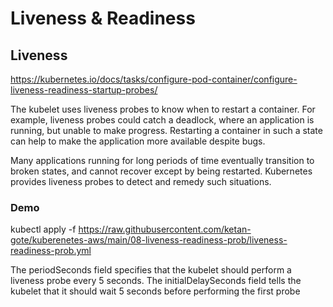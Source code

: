# Liveness & Readiness 

## Liveness
https://kubernetes.io/docs/tasks/configure-pod-container/configure-liveness-readiness-startup-probes/

The kubelet uses liveness probes to know when to restart a container. For example, liveness probes could catch a deadlock, where an application is running, but unable to make progress. Restarting a container in such a state can help to make the application more available despite bugs.

Many applications running for long periods of time eventually transition to broken states, and cannot recover except by being restarted. Kubernetes provides liveness probes to detect and remedy such situations.

### Demo 
kubectl apply -f https://raw.githubusercontent.com/ketan-gote/kuberenetes-aws/main/08-liveness-readiness-prob/liveness-readiness-prob.yml

The periodSeconds field specifies that the kubelet should perform a liveness probe every 5 seconds. The initialDelaySeconds field tells the kubelet that it should wait 5 seconds before performing the first probe





